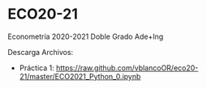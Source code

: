 # ECO20-21
Econometría 2020-2021 Doble Grado Ade+Ing

Descarga Archivos:

- Práctica 1: https://raw.github.com/vblancoOR/eco20-21/master/ECO2021_Python_0.ipynb
